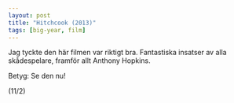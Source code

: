 ```yaml
---
layout: post
title: "Hitchcook (2013)"
tags: [big-year, film]
---
```


Jag tyckte den här filmen var riktigt bra. Fantastiska insatser av alla
skådespelare, framför allt Anthony Hopkins.

Betyg: Se den nu!

(11/2)